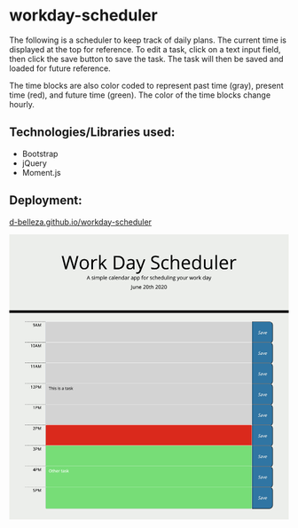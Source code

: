 # workday-scheduler

The following is a scheduler to keep track of daily plans. The current time is displayed at the top for reference. To edit a task, click on a text input field, then click the save button to save the task. The task will then be saved and loaded for future reference.

The time blocks are also color coded to represent past time (gray), present time (red), and future time (green). The color of the time blocks change hourly.


## Technologies/Libraries used:
* Bootstrap
* jQuery
* Moment.js


## Deployment:
[d-belleza.github.io/workday-scheduler](http://d-belleza.github.io/workday-scheduler)

![Screenshot of Work Day Scheduler](./assets/images/schedulersc.png)